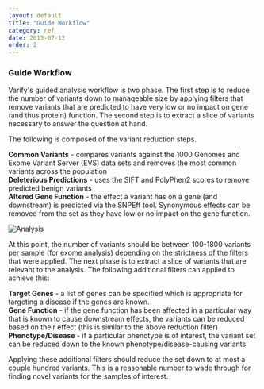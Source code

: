 ```yaml
---
layout: default
title: "Guide Workflow"
category: ref
date: 2013-07-12
order: 2
---
```


### Guide Workflow

Varify's guided analysis workflow is two phase. The first step is to reduce the number of variants 
down to manageable size by applying filters that remove variants that are predicted to have very 
low or no impact on gene (and thus protein) function. The second step is to extract a slice of 
variants necessary to answer the question at hand.

The following is composed of the variant reduction steps.

<b>Common Variants</b> - compares variants against the 1000 Genomes and Exome Variant Server (EVS) data 
sets and removes the most common variants across the population<br>
<b>Deleterious Predictions</b> - uses the SIFT and PolyPhen2 scores to remove predicted benign 
variants<br>
<b>Altered Gene Function</b> - the effect a variant has on a gene (and downstream) is predicted via 
the SNPEff tool. Synonymous effects can be removed from the set as they have low or no impact on the 
gene function.<br>

![Analysis](https://github.com/nmferraro5/nmferraro5.github.io/blob/master/_posts/analysis.jpg?raw=true)

At this point, the number of variants should be between 100-1800 variants per sample (for exome 
analysis) depending on the strictness of the filters that were applied. The next phase is to extract 
a slice of variants that are relevant to the analysis. The following additional filters can applied 
to achieve this:

<b>Target Genes</b> - a list of genes can be specified which is appropriate for targeting a disease 
if the genes are known.<br>
<b>Gene Function</b> - if the gene function has been affected in a particular way that is known to 
cause downstream effects, the variants can be reduced based on their effect (this is similar to the 
above reduction filter)<br>
<b>Phenotype/Disease</b> - if a particular phenotype is of interest, the variant set can be reduced 
down to the known phenotype/disease-causing variants<br>

Applying these additional filters should reduce the set down to at most a couple hundred variants. 
This is a reasonable number to wade through for finding novel variants for the samples of interest.


